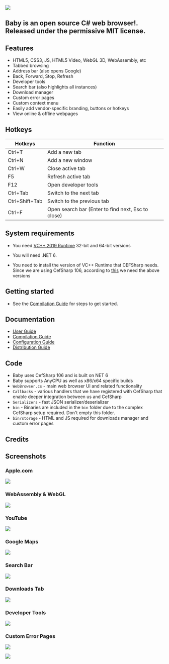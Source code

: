 ﻿![](https://github.com/KarmaScripter/Baby/blob/main/Properties/Images/logo3.png)

## Baby is an open source C# web browser!. Released under the permissive MIT license.

## Features

- HTML5, CSS3, JS, HTML5 Video, WebGL 3D, WebAssembly, etc
- Tabbed browsing
- Address bar (also opens Google)
- Back, Forward, Stop, Refresh
- Developer tools
- Search bar (also highlights all instances)
- Download manager
- Custom error pages
- Custom context menu
- Easily add vendor-specific branding, buttons or hotkeys
- View online & offline webpages

## Hotkeys

Hotkeys | Function
------------ | -------------
Ctrl+T		| Add a new tab
Ctrl+N		| Add a new window
Ctrl+W		| Close active tab
F5			| Refresh active tab
F12			| Open developer tools
Ctrl+Tab	| Switch to the next tab
Ctrl+Shift+Tab	| Switch to the previous tab
Ctrl+F		| Open search bar (Enter to find next, Esc to close)


## System requirements

- You need [VC++ 2019 Runtime](https://aka.ms/vs/17/release/vc_redist.x64.exe) 32-bit and 64-bit versions

- You will need .NET 6.

- You need to install the version of VC++ Runtime that CEFSharp needs. Since we are using CefSharp 106, according to [this](https://github.com/cefsharp/CefSharp/#release-branches) we need the above versions


## Getting started

- See the [Compilation Guide](Docs/Compilation.md) for steps to get started.


## Documentation

- [User Guide](Docs/Users.md)
- [Compilation Guide](Docs/Compilation.md)
- [Configuration Guide](Docs/Configuration.md)
- [Distribution Guide](Docs/Distribution.md)


## Code

- Baby uses CefSharp 106 and is built on NET 6
- Baby supports AnyCPU as well as x86/x64 specific builds
- `WebBrowser.cs` - main web browser UI and related functionality
- `Callbacks` - various handlers that we have registered with CefSharp that enable deeper integration between us and CefSharp
- `Serializers` - fast JSON serializer/deserializer
- `bin` - Binaries are included in the `bin` folder due to the complex CefSharp setup required. Don't empty this folder.
- `bin/storage` - HTML and JS required for downloads manager and custom error pages

## Credits

## Screenshots

### Apple.com

![](https://github.com/KarmaScripter/Baby/blob/main/Properties/Images/1.png)

### WebAssembly & WebGL

![](https://github.com/KarmaScripter/Baby/blob/main/Properties/Images/5.png)

### YouTube

![](https://github.com/KarmaScripter/Baby/blob/main/Properties/Images/6.png)

### Google Maps

![](https://github.com/KarmaScripter/Baby/blob/main/Properties/Images/2.png)

### Search Bar

![](https://github.com/KarmaScripter/Baby/blob/main/Properties/Images/search.png)

### Downloads Tab

![](https://github.com/KarmaScripter/Baby/blob/main/Properties/Images/3.png)

### Developer Tools

![](https://github.com/KarmaScripter/Baby/blob/main/Properties/Images/4.png)

### Custom Error Pages

![](https://github.com/KarmaScripter/Baby/blob/main/Properties/Images/error1.png)

![](https://github.com/KarmaScripter/Baby/blob/main/Properties/Images/error2.png)

